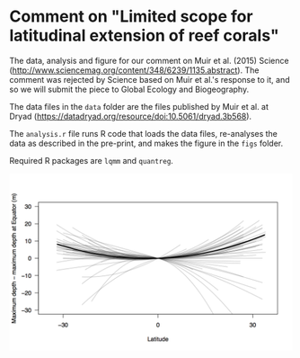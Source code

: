 # Comment on "Limited scope for latitudinal extension of reef corals"

The data, analysis and figure for our comment on Muir et al. (2015) Science (http://www.sciencemag.org/content/348/6239/1135.abstract). The comment was rejected by Science based on Muir et al.'s response to it, and so we will submit the piece to Global Ecology and Biogeography.

The data files in the `data` folder are the files published by Muir et al. at Dryad (https://datadryad.org/resource/doi:10.5061/dryad.3b568).

The `analysis.r` file runs R code that loads the data files, re-analyses the data as described in the pre-print, and makes the figure in the `figs` folder.

Required R packages are `lqmm` and `quantreg`.

![](figs/muir_species_rq.png)